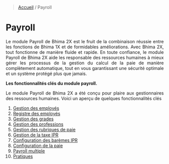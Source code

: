 > [Accueil](../index.md) / Payroll

# Payroll

<div style='text-align: justify;'>
Le module Payroll de Bhima 2X est le fruit de la combinaison réussie entre les fonctions de Bhima 1X et de formidables améliorations.
Avec Bhima 2X, tout fonctionne de manière fluide et rapide. 
En toute confiance, le module Payroll de Bhima 2X aide les responsable des ressources humaines à mieux gérer les processus 
de la gestion du calcul de la paie de manière complètement automatique, tout en vous garantissant une sécurité optimale et un système protégé plus que jamais.</div>

<strong>Les fonctionnalités clés du module payroll.</strong>
<div style='text-align: justify;'>Le module Payroll de Bhima 2X a été conçu pour plaire aux gestionnaires des ressources humaines. Voici un aperçu de quelques fonctionnalités clés</div>


1. [Gestion des employés](./gestion_employes)
2. [Registre des employés](./registre_employes)
3. [Gestion des grades](./gestion_grades)
4. [Gestion des professions](./gestion_professions)
5. [Gestion des rubriques de paie](./gestion_rub_paie)
6. [Gestion de la taxe IPR](./gestion_taxe_ipr)
7. [Configuration des barèmes IPR](./config_baremes_ipr)
8. [Configuration de la paie](./config_paie)
9. [Payroll multiple](./payroll_multiple)
10. [Pratiques](./pratiques)